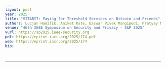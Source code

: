 ```yaml
---
layout: post
year: 2025
title: "VITARIT: Paying for Threshold Services on Bitcoin and Friends"
authors: Lucjan Hanzlik, Aniket Kate, Easwar Vivek Mangipudi, Pratyay Mukherjee, Sri Aravinda Krishnan Thyagarajan
venue: "46th IEEE Symposium on Security and Privacy - S&P 2025"
vurl: https://sp2025.ieee-security.org
pdf: https://eprint.iacr.org/2025/174.pdf
web: https://eprint.iacr.org/2025/174
bib: 

---
```



---


